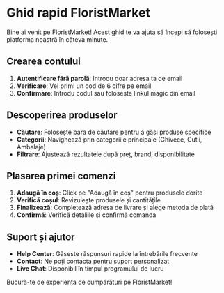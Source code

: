 # Ghid rapid FloristMarket

Bine ai venit pe FloristMarket! Acest ghid te va ajuta să începi să folosești platforma noastră în câteva minute.

## Crearea contului

1. **Autentificare fără parolă**: Introdu doar adresa ta de email
2. **Verificare**: Vei primi un cod de 6 cifre pe email
3. **Confirmare**: Introdu codul sau folosește linkul magic din email

## Descoperirea produselor

- **Căutare**: Folosește bara de căutare pentru a găsi produse specifice
- **Categorii**: Navighează prin categoriile principale (Ghivece, Cutii, Ambalaje)
- **Filtrare**: Ajustează rezultatele după preț, brand, disponibilitate

## Plasarea primei comenzi

1. **Adaugă în coș**: Click pe "Adaugă în coș" pentru produsele dorite
2. **Verifică coșul**: Revizuiește produsele și cantitățile
3. **Finalizează**: Completează adresa de livrare și alege metoda de plată
4. **Confirmă**: Verifică detaliile și confirmă comanda

## Suport și ajutor

- **Help Center**: Găsește răspunsuri rapide la întrebările frecvente
- **Contact**: Ne poți contacta pentru suport personalizat
- **Live Chat**: Disponibil în timpul programului de lucru

Bucură-te de experiența de cumpărături pe FloristMarket!

